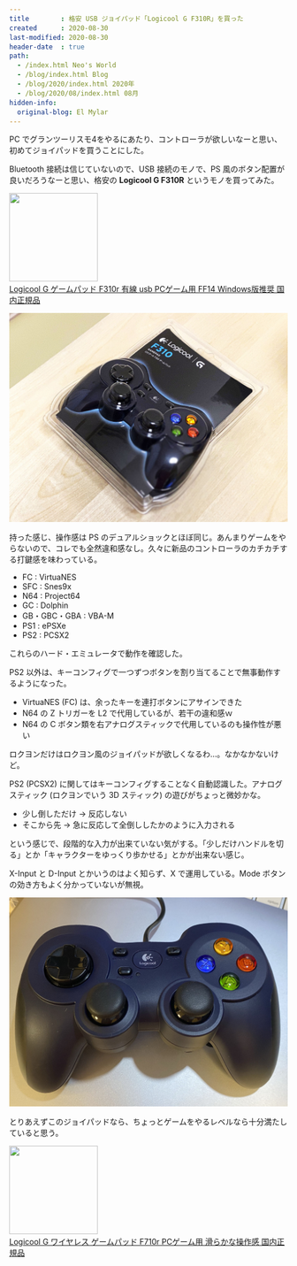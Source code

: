 ```yaml
---
title        : 格安 USB ジョイパッド「Logicool G F310R」を買った
created      : 2020-08-30
last-modified: 2020-08-30
header-date  : true
path:
  - /index.html Neo's World
  - /blog/index.html Blog
  - /blog/2020/index.html 2020年
  - /blog/2020/08/index.html 08月
hidden-info:
  original-blog: El Mylar
---
```


PC でグランツーリスモ4をやるにあたり、コントローラが欲しいなーと思い、初めてジョイパッドを買うことにした。

Bluetooth 接続は信じていないので、USB 接続のモノで、PS 風のボタン配置が良いだろうなーと思い、格安の **Logicool G F310R** というモノを買ってみた。

<div class="ad-amazon">
  <div class="ad-amazon-image">
    <a href="https://www.amazon.co.jp/dp/B00CDG799E?tag=neos21-22&amp;linkCode=osi&amp;th=1&amp;psc=1">
      <img src="https://m.media-amazon.com/images/I/41kEv+6f0hL._SL160_.jpg" width="160" height="160">
    </a>
  </div>
  <div class="ad-amazon-info">
    <div class="ad-amazon-title">
      <a href="https://www.amazon.co.jp/dp/B00CDG799E?tag=neos21-22&amp;linkCode=osi&amp;th=1&amp;psc=1">Logicool G ゲームパッド F310r 有線 usb PCゲーム用 FF14 Windows版推奨 国内正規品</a>
    </div>
  </div>
</div>

![買ったヤツ](./30-01-01.jpg)

持った感じ、操作感は PS のデュアルショックとほぼ同じ。あんまりゲームをやらないので、コレでも全然違和感なし。久々に新品のコントローラのカチカチする打鍵感を味わっている。

- FC : VirtuaNES
- SFC : Snes9x
- N64 : Project64
- GC : Dolphin
- GB・GBC・GBA : VBA-M
- PS1 : ePSXe
- PS2 : PCSX2

これらのハード・エミュレータで動作を確認した。

PS2 以外は、キーコンフィグで一つずつボタンを割り当てることで無事動作するようになった。

- VirtuaNES (FC) は、余ったキーを連打ボタンにアサインできた
- N64 の Z トリガーを L2 で代用しているが、若干の違和感ｗ
- N64 の C ボタン類を右アナログスティックで代用しているのも操作性が悪い

ロクヨンだけはロクヨン風のジョイパッドが欲しくなるわ…。なかなかないけど。

PS2 (PCSX2) に関してはキーコンフィグすることなく自動認識した。アナログスティック (ロクヨンでいう 3D スティック) の遊びがちょっと微妙かな。

- 少し倒しただけ → 反応しない
- そこから先 → 急に反応して全倒ししたかのように入力される

という感じで、段階的な入力が出来ていない気がする。「少しだけハンドルを切る」とか「キャラクターをゆっくり歩かせる」とかが出来ない感じ。

X-Input と D-Input とかいうのはよく知らず、X で運用している。Mode ボタンの効き方もよく分かっていないが無視。

![クセがなく使いやすい](./30-01-02.jpg)

とりあえずこのジョイパッドなら、ちょっとゲームをやるレベルなら十分満たしていると思う。

<div class="ad-amazon">
  <div class="ad-amazon-image">
    <a href="https://www.amazon.co.jp/dp/B00CDG7994?tag=neos21-22&amp;linkCode=osi&amp;th=1&amp;psc=1">
      <img src="https://m.media-amazon.com/images/I/41I9mcyX16L._SL160_.jpg" width="160" height="160">
    </a>
  </div>
  <div class="ad-amazon-info">
    <div class="ad-amazon-title">
      <a href="https://www.amazon.co.jp/dp/B00CDG7994?tag=neos21-22&amp;linkCode=osi&amp;th=1&amp;psc=1">Logicool G ワイヤレス ゲームパッド F710r PCゲーム用 滑らかな操作感 国内正規品</a>
    </div>
  </div>
</div>

